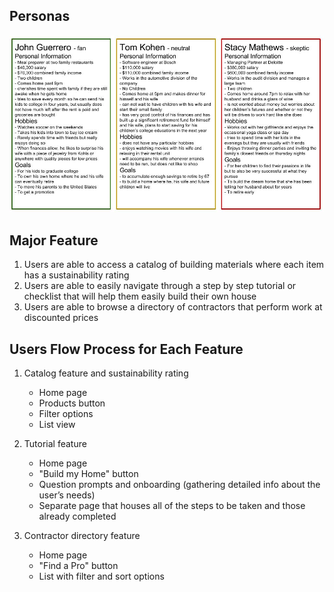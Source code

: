 ## Personas
![Personas](personas.jpg)

## Major Feature
1. Users are able to access a catalog of building materials where each item has a sustainability rating
2. Users are able to easily navigate through a step by step tutorial or checklist that will help them easily build their own house
3. Users are able to browse a directory of contractors that perform work at discounted prices

## Users Flow Process for Each Feature 
1. Catalog feature and sustainability rating
    * Home page
    * Products button 
    * Filter options 
    * List view

2. Tutorial feature
    * Home page 
    * "Build my Home" button
    * Question prompts and onboarding (gathering detailed info about the user’s needs)
    * Separate page that houses all of the steps to be taken and those already completed

3. Contractor directory feature
    * Home page 
    * "Find a Pro" button 
    * List with filter and sort options 

